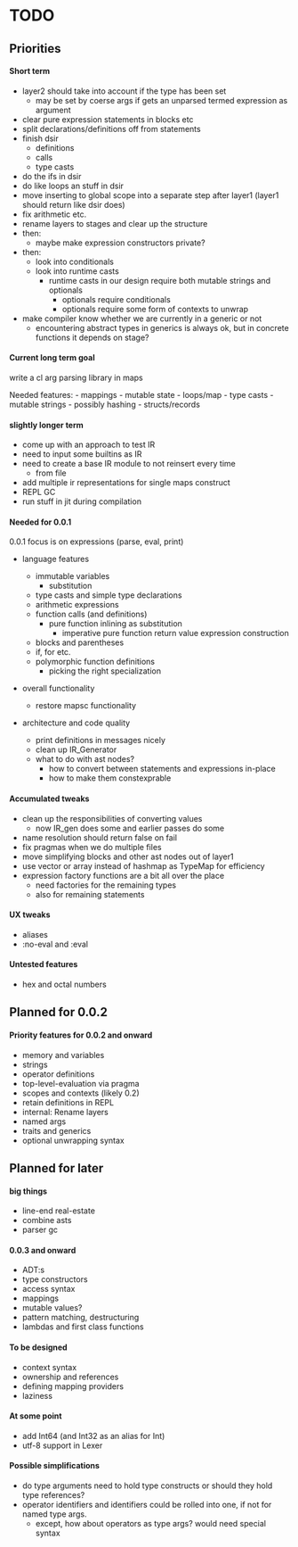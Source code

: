 # TODO

## Priorities

#### Short term

- layer2 should take into account if the type has been set
    - may be set by coerse args if gets an unparsed termed expression as argument
- clear pure expression statements in blocks etc
- split declarations/definitions off from statements
- finish dsir
    - definitions
    - calls
    - type casts
- do the ifs in dsir
- do like loops an stuff in dsir
- move inserting to global scope into a separate step after layer1 (layer1 should return like dsir does)
- fix arithmetic etc.
- rename layers to stages and clear up the structure
- then:
    - maybe make expression constructors private?
- then:
    - look into conditionals
    - look into runtime casts
        - runtime casts in our design require both mutable strings and optionals
            - optionals require conditionals
            - optionals require some form of contexts to unwrap
- make compiler know whether we are currently in a generic or not
    - encountering abstract types in generics is always ok, but in concrete functions it depends on stage?

#### Current long term goal

write a cl arg parsing library in maps <br>

Needed features:
    - mappings
    - mutable state
    - loops/map
    - type casts
    - mutable strings
    - possibly hashing
    - structs/records

#### slightly longer term

- come up with an approach to test IR
- need to input some builtins as IR
- need to create a base IR module to not reinsert every time
    - from file
- add multiple ir representations for single maps construct
- REPL GC
- run stuff in jit during compilation

#### Needed for 0.0.1

0.0.1 focus is on expressions (parse, eval, print)

- language features
    - immutable variables
        - substitution
    - type casts and simple type declarations
    - arithmetic expressions
    - function calls (and definitions)
        - pure function inlining as substitution
            - imperative pure function return value expression construction
    - blocks and parentheses
    - if, for etc.
    - polymorphic function definitions
        - picking the right specialization

- overall functionality
    - restore mapsc functionality

- architecture and code quality
    - print definitions in messages nicely
    - clean up IR_Generator
    - what to do with ast nodes?
        - how to convert between statements and expressions in-place
        - how to make them constexprable

#### Accumulated tweaks

- clean up the responsibilities of converting values
    - now IR_gen does some and earlier passes do some
- name resolution should return false on fail
- fix pragmas when we do multiple files
- move simplifying blocks and other ast nodes out of layer1
- use vector or array instead of hashmap as TypeMap for efficiency
- expression factory functions are a bit all over the place
    - need factories for the remaining types
    - also for remaining statements

#### UX tweaks

- aliases
- :no-eval and :eval

#### Untested features

- hex and octal numbers

## Planned for 0.0.2

#### Priority features for 0.0.2 and onward

- memory and variables
- strings
- operator definitions
- top-level-evaluation via pragma
- scopes and contexts (likely 0.2)
- retain definitions in REPL
- internal: Rename layers
- named args
- traits and generics
- optional unwrapping syntax

## Planned for later

#### big things

- line-end real-estate
- combine asts
- parser gc

#### 0.0.3 and onward

- ADT:s
- type constructors
- access syntax
- mappings
- mutable values?
- pattern matching, destructuring
- lambdas and first class functions

#### To be designed

- context syntax
- ownership and references
- defining mapping providers
- laziness

#### At some point

- add Int64 (and Int32 as an alias for Int)
- utf-8 support in Lexer

#### Possible simplifications

- do type arguments need to hold type constructs or should they hold type references?
- operator identifiers and identifiers could be rolled into one, if not for named type args.
    - except, how about operators as type args? would need special syntax